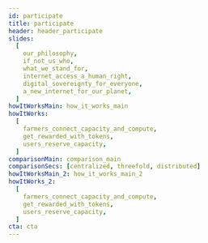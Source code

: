```yaml
---
id: participate
title: participate
header: header_participate
slides:
  [
    our_philosophy,
    if_not_us_who,
    what_we_stand_for,
    internet_access_a_human_right,
    digital_sovereignty_for_everyone,
    a_new_internet_for_our_planet,
  ]
howItWorksMain: how_it_works_main
howItWorks:
  [
    farmers_connect_capacity_and_compute,
    get_rewarded_with_tokens,
    users_reserve_capacity,
  ]
comparisonMain: comparison_main
comparisonSecs: [centralized, threefold, distributed]
howItWorksMain_2: how_it_works_main_2
howItWorks_2:
  [
    farmers_connect_capacity_and_compute,
    get_rewarded_with_tokens,
    users_reserve_capacity,
  ]
cta: cta
---
```


